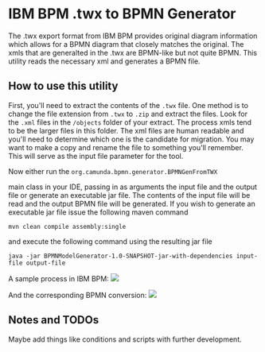 # IBM BPM .twx to BPMN Generator
The .twx export format from IBM BPM provides original diagram information which allows for a BPMN diagram that closely matches the original. The xmls that are generalted in the .twx are BPMN-like but not quite BPMN. This utility reads the necessary xml and generates a BPMN file.

## How to use this utility
First, you'll need to extract the contents of the ```.twx``` file. One method is to change the file extension from ```.twx``` to ```.zip``` and extract the files. Look for the ```.xml``` files in the ```/objects``` folder of your extract. The process xmls tend to be the larger files in this folder. The xml files are human readable and you'll need to determine which one is the candidate for migration. You may want to make a copy and rename the file to something you'll remember. This will serve as the input file parameter for the tool.

Now either run the ```org.camunda.bpmn.generator.BPMNGenFromTWX```

main class in your IDE, passing in as arguments the input file and the output file or generate an executable jar file. The contents of the input file will be read and the output BPMN file will be generated. If you wish to generate an executable jar file issue the following maven command 

```mvn clean compile assembly:single``` 

and execute the following command using the resulting jar file

```java -jar BPMNModelGenerator-1.0-SNAPSHOT-jar-with-dependencies input-file output-file```

A sample process in IBM BPM:
![](./readme_images/IBM.PNG)

And the corresponding BPMN conversion:
![](./readme_images/Converted.PNG)

## Notes and TODOs
Maybe add things like conditions and scripts with further development.
